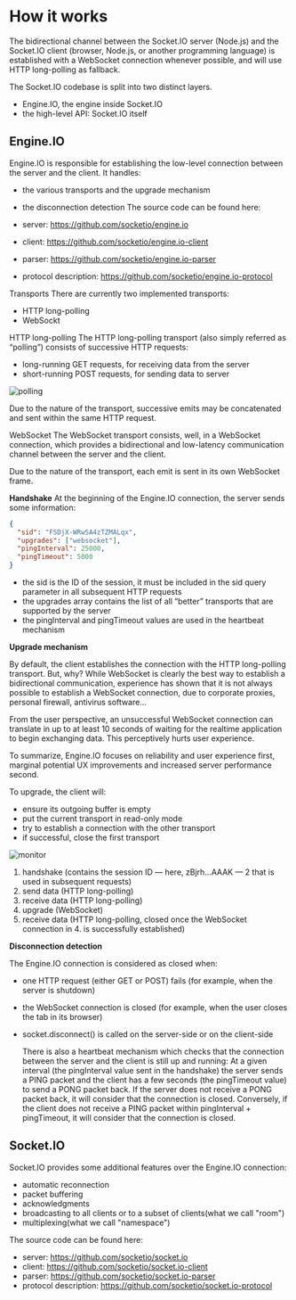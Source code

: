 # How it works

The bidirectional channel between the Socket.IO server (Node.js) and the Socket.IO client (browser, Node.js, or another programming language) is established with a WebSocket connection whenever possible, and will use HTTP long-polling as fallback.

The Socket.IO codebase is split into two distinct layers.

- Engine.IO, the engine inside Socket.IO
- the high-level API: Socket.IO itself

## Engine.IO

Engine.IO is responsible for establishing the low-level connection between the server and the client. It handles:

- the various transports and the upgrade mechanism
- the disconnection detection
  The source code can be found here:

- server: https://github.com/socketio/engine.io
- client: https://github.com/socketio/engine.io-client
- parser: https://github.com/socketio/engine.io-parser
- protocol description: https://github.com/socketio/engine.io-protocol

Transports
There are currently two implemented transports:

- HTTP long-polling
- WebSockt

HTTP long-polling
The HTTP long-polling transport (also simply referred as “polling”) consists of successive HTTP requests:

- long-running GET requests, for receiving data from the server
- short-running POST requests, for sending data to server

![polling](https://socket.io/images/polling-transport.png)

Due to the nature of the transport, successive emits may be concatenated and sent within the same HTTP request.

WebSocket
The WebSocket transport consists, well, in a WebSocket connection, which provides a bidirectional and low-latency communication channel between the server and the client.

Due to the nature of the transport, each emit is sent in its own WebSocket frame.

<b>Handshake</b>
At the beginning of the Engine.IO connection, the server sends some information:

```json
{
  "sid": "FSDjX-WRwSA4zTZMALqx",
  "upgrades": ["websocket"],
  "pingInterval": 25000,
  "pingTimeout": 5000
}
```

- the sid is the ID of the session, it must be included in the sid query parameter in all subsequent HTTP requests
- the upgrades array contains the list of all “better” transports that are supported by the server
- the pingInterval and pingTimeout values are used in the heartbeat mechanism

<b>Upgrade mechanism</b>

By default, the client establishes the connection with the HTTP long-polling transport.
But, why?
While WebSocket is clearly the best way to establish a bidirectional communication, experience has shown that it is not always possible to establish a WebSocket connection, due to corporate proxies, personal firewall, antivirus software…

From the user perspective, an unsuccessful WebSocket connection can translate in up to at least 10 seconds of waiting for the realtime application to begin exchanging data. This perceptively hurts user experience.

To summarize, Engine.IO focuses on reliability and user experience first, marginal potential UX improvements and increased server performance second.

To upgrade, the client will:

- ensure its outgoing buffer is empty
- put the current transport in read-only mode
- try to establish a connection with the other transport
- if successful, close the first transport

![monitor](https://socket.io/images/network-monitor.png)

1. handshake (contains the session ID — here, zBjrh...AAAK — 2 that is used in subsequent requests)
2. send data (HTTP long-polling)
3. receive data (HTTP long-polling)
4. upgrade (WebSocket)
5. receive data (HTTP long-polling, closed once the WebSocket connection in 4. is successfully established)

<b>Disconnection detection</b>

The Engine.IO connection is considered as closed when:

- one HTTP request (either GET or POST) fails (for example, when the server is shutdown)
- the WebSocket connection is closed (for example, when the user closes the tab in its browser)
- socket.disconnect() is called on the server-side or on the client-side

  There is also a heartbeat mechanism which checks that the connection between the server and the client is still up and running:
  At a given interval (the pingInterval value sent in the handshake) the server sends a PING packet and the client has a few seconds (the pingTimeout value) to send a PONG packet back. If the server does not receive a PONG packet back, it will consider that the connection is closed. Conversely, if the client does not receive a PING packet within pingInterval + pingTimeout, it will consider that the connection is closed.

## Socket.IO

Socket.IO provides some additional features over the Engine.IO connection:

- automatic reconnection
- packet buffering
- acknowledgments
- broadcasting to all clients or to a subset of clients(what we call "room")
- multiplexing(what we call "namespace")

The source code can be found here:

- server: https://github.com/socketio/socket.io
- client: https://github.com/socketio/socket.io-client
- parser: https://github.com/socketio/socket.io-parser
- protocol description: https://github.com/socketio/socket.io-protocol
